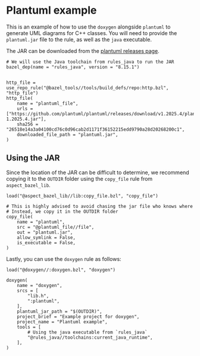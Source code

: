 # Plantuml example

This is an example of how to use the `doxygen` alongside `plantuml` to generate UML diagrams for C++ classes.
You will need to provide the `plantuml.jar` file to the rule, as well as the `java` executable.

The JAR can be downloaded from the [plantuml releases page](https://github.com/plantuml/plantuml/releases).

```bzl
# We will use the Java toolchain from rules_java to run the JAR
bazel_dep(name = "rules_java", version = "8.15.1")


http_file = use_repo_rule("@bazel_tools//tools/build_defs/repo:http.bzl", "http_file")
http_file(
    name = "plantuml_file",
    urls = ["https://github.com/plantuml/plantuml/releases/download/v1.2025.4/plantuml-1.2025.4.jar"],
    sha256 = "26518e14a3a04100cd76c0d96cab2d1171f36152215edd9790a28d20268200c1",
    downloaded_file_path = "plantuml.jar",
)
```

## Using the JAR

Since the location of the JAR can be difficult to determine, we recommend copying it to the `OUTDIR` folder using the `copy_file` rule from `aspect_bazel_lib`.

```bzl
load("@aspect_bazel_lib//lib:copy_file.bzl", "copy_file")

# This is highly advised to avoid chasing the jar file who knows where
# Instead, we copy it in the OUTDIR folder
copy_file(
    name = "plantuml",
    src = "@plantuml_file//file",
    out = "plantuml.jar",
    allow_symlink = False,
    is_executable = False,
)
```

Lastly, you can use the `doxygen` rule as follows:

```bzl
load("@doxygen//:doxygen.bzl", "doxygen")

doxygen(
    name = "doxygen",
    srcs = [
        "lib.h",
        ":plantuml",
    ],
    plantuml_jar_path = "$(OUTDIR)",
    project_brief = "Example project for doxygen",
    project_name = "Plantuml example",
    tools = [
        # Using the java executable from `rules_java`
        "@rules_java//toolchains:current_java_runtime",
    ],
)
```
